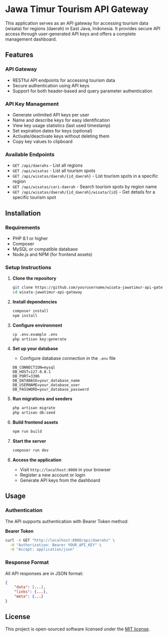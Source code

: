 # Jawa Timur Tourism API Gateway

This application serves as an API gateway for accessing tourism data (wisata) for regions (daerah) in East Java, Indonesia. It provides secure API access through user-generated API keys and offers a complete management dashboard.

## Features

### API Gateway
- RESTful API endpoints for accessing tourism data
- Secure authentication using API keys
- Support for both header-based and query parameter authentication

### API Key Management
- Generate unlimited API keys per user
- Name and describe keys for easy identification
- View key usage statistics (last used timestamp)
- Set expiration dates for keys (optional)
- Activate/deactivate keys without deleting them
- Copy key values to clipboard

### Available Endpoints
- `GET /api/daerahs` - List all regions
- `GET /api/wisatas` - List all tourism spots
- `GET /api/wisatas/daerah/{id_daerah}` - List tourism spots in a specific region
- `GET /api/wisatas/cari-daerah` - Search tourism spots by region name
- `GET /api/wisatas/daerah/{id_daerah}/wisata/{id}` - Get details for a specific tourism spot

## Installation

### Requirements
- PHP 8.1 or higher
- Composer
- MySQL or compatible database
- Node.js and NPM (for frontend assets)

### Setup Instructions

1. **Clone the repository**
   ```bash
   git clone https://github.com/yourusername/wisata-jawatimur-api-gateway.git
   cd wisata-jawatimur-api-gateway
   ```

2. **Install dependencies**
   ```bash
   composer install
   npm install
   ```

3. **Configure environment**
   ```bash
   cp .env.example .env
   php artisan key:generate
   ```

4. **Set up your database**
   - Configure database connection in the `.env` file
   ```
   DB_CONNECTION=mysql
   DB_HOST=127.0.0.1
   DB_PORT=3306
   DB_DATABASE=your_database_name
   DB_USERNAME=your_database_user
   DB_PASSWORD=your_database_password
   ```

5. **Run migrations and seeders**
   ```bash
   php artisan migrate
   php artisan db:seed
   ```

6. **Build frontend assets**
   ```bash
   npm run build
   ```

7. **Start the server**
   ```bash
   composer run dev
   ```

8. **Access the application**
   - Visit `http://localhost:8000` in your browser
   - Register a new account or login
   - Generate API keys from the dashboard

## Usage

### Authentication

The API supports authentication with Bearer Token method:

**Bearer Token**
   ```bash
   curl -X GET "http://localhost:8000/api/daerahs" \
     -H "Authorization: Bearer YOUR_API_KEY" \
     -H "Accept: application/json"
   ```
   
### Response Format

All API responses are in JSON format:

```json
{
    "data": [...],
    "links": {...},
    "meta": {...}
}
```

## License

This project is open-sourced software licensed under the [MIT license](https://opensource.org/licenses/MIT).
